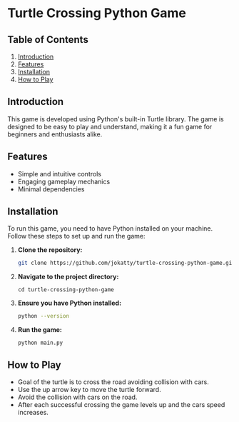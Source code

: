 # Turtle Crossing Python Game

## Table of Contents
1. [Introduction](#introduction)
2. [Features](#features)
3. [Installation](#installation)
4. [How to Play](#how-to-play)


## Introduction
This game is developed using Python's built-in Turtle library. The game is designed to be easy to play and understand, making it a fun game for beginners and enthusiasts alike.

## Features
- Simple and intuitive controls
- Engaging gameplay mechanics
- Minimal dependencies

## Installation
To run this game, you need to have Python installed on your machine. Follow these steps to set up and run the game:

1. **Clone the repository:**
   ```sh
   git clone https://github.com/jokatty/turtle-crossing-python-game.git
   
2. **Navigate to the project directory:**
    ```shell
    cd turtle-crossing-python-game

3. **Ensure you have Python installed:**
    ```sh
   python --version

4. **Run the game:**
    ```shell
    python main.py

## How to Play
- Goal of the turtle is to cross the road avoiding collision with cars.
- Use the up arrow key to move the turtle forward.
- Avoid the collision with cars on the road.
- After each successful crossing the game levels up and the cars speed increases.
